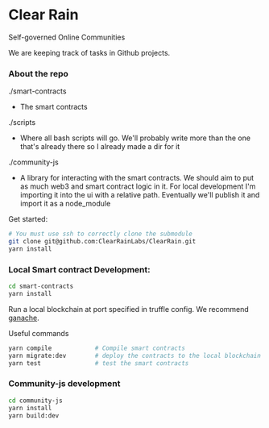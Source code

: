 # Clear Rain
Self-governed Online Communities

We are keeping track of tasks in Github projects.

### About the repo
./smart-contracts
  - The smart contracts
 
./scripts
  - Where all bash scripts will go. We'll probably write more than the one that's already there so I already made a dir for it
  
./community-js
  - A library for interacting with the smart contracts. We should aim to put as much web3 and smart contract logic in it. For local development I'm importing it into the ui with a relative path. Eventually we'll publish it and import it as a node_module

Get started:
```bash
# You must use ssh to correctly clone the submodule
git clone git@github.com:ClearRainLabs/ClearRain.git
yarn install
```

### Local Smart contract Development:
```bash
cd smart-contracts
yarn install
```

Run a local blockchain at port specified in truffle config. We recommend [ganache](https://www.trufflesuite.com/ganache).

Useful commands
```bash
yarn compile            # Compile smart contracts
yarn migrate:dev        # deploy the contracts to the local blockchain
yarn test               # test the smart contracts
```

### Community-js development
```bash
cd community-js
yarn install
yarn build:dev
```
